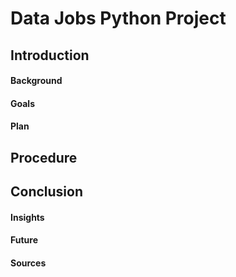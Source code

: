 # Data Jobs Python Project
## Introduction
#### Background
#### Goals
#### Plan
## Procedure

## Conclusion
#### Insights
#### Future
#### Sources